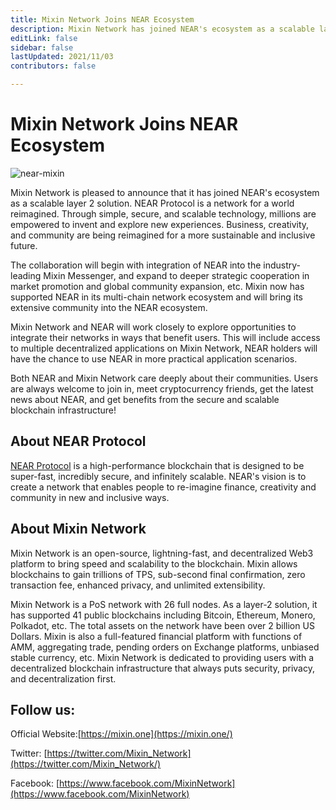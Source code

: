 ```yaml
---
title: Mixin Network Joins NEAR Ecosystem
description: Mixin Network has joined NEAR's ecosystem as a scalable layer 2 solution. Through simple, secure, and scalable technology, millions are empowered to invent and explore new experiences. Business, creativity, and community are being reimagined for a more sustainable and inclusive future.
editLink: false
sidebar: false
lastUpdated: 2021/11/03
contributors: false

---
```


# Mixin Network Joins NEAR Ecosystem

![near-mixin](./near-mixin.png)

Mixin Network is pleased to announce that it has joined NEAR's ecosystem as a scalable layer 2 solution. NEAR Protocol is a network for a world reimagined. Through simple, secure, and scalable technology, millions are empowered to invent and explore new experiences. Business, creativity, and community are being reimagined for a more sustainable and inclusive future.

The collaboration will begin with integration of NEAR into the industry-leading Mixin Messenger, and expand to deeper strategic cooperation in market promotion and global community expansion, etc. Mixin now has supported NEAR in its multi-chain network ecosystem and will bring its extensive community into the NEAR ecosystem.

Mixin Network and NEAR will work closely to explore opportunities to integrate their networks in ways that benefit users. This will include access to multiple decentralized applications on Mixin Network, NEAR holders will have the chance to use NEAR in more practical application scenarios.

Both NEAR and Mixin Network care deeply about their communities. Users are always welcome to join in, meet cryptocurrency friends, get the latest news about NEAR, and get benefits from the secure and scalable blockchain infrastructure!

## About NEAR Protocol
[NEAR Protocol](https://near.org/"near") is a high-performance blockchain that is designed to be super-fast, incredibly secure, and infinitely scalable. NEAR's vision is to create a network that enables people to re-imagine finance, creativity and community in new and inclusive ways.

## About Mixin Network

Mixin Network is an open-source, lightning-fast, and decentralized Web3 platform to bring speed and scalability to the blockchain. Mixin allows blockchains to gain trillions of TPS, sub-second final confirmation, zero transaction fee, enhanced privacy, and unlimited extensibility.

Mixin Network is a PoS network with 26 full nodes. As a layer-2 solution, it has supported 41 public blockchains including Bitcoin, Ethereum, Monero, Polkadot, etc. The total assets on the network have been over 2 billion US Dollars. Mixin is also a full-featured financial platform with functions of AMM, aggregating trade, pending orders on Exchange platforms, unbiased stable currency, etc. Mixin Network is dedicated to providing users with a decentralized blockchain infrastructure that always puts security, privacy, and decentralization first.

## Follow us:

Official Website:[https://mixin.one](https://mixin.one/)

Twitter: [https://twitter.com/Mixin_Network](https://twitter.com/Mixin_Network/)

Facebook: [https://www.facebook.com/MixinNetwork](https://www.facebook.com/MixinNetwork)
